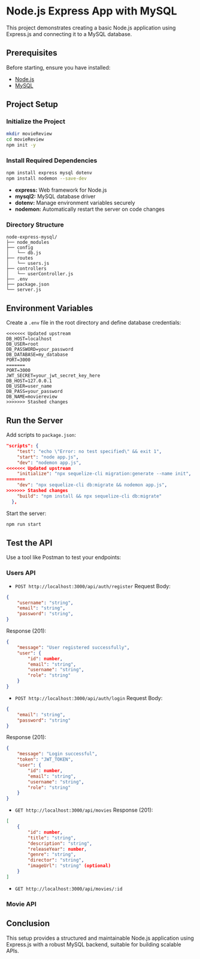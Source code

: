 # Node.js Express App with MySQL

This project demonstrates creating a basic Node.js application using Express.js and connecting it to a MySQL database.

## Prerequisites

Before starting, ensure you have installed:

- [Node.js](https://nodejs.org/en/download/)
- [MySQL](https://dev.mysql.com/downloads/mysql/)

## Project Setup

### Initialize the Project

```bash
mkdir movieReview
cd movieReview
npm init -y
```

### Install Required Dependencies

```bash
npm install express mysql dotenv
npm install nodemon --save-dev
```

- **express:** Web framework for Node.js
- **mysql2:** MySQL database driver
- **dotenv:** Manage environment variables securely
- **nodemon:** Automatically restart the server on code changes

### Directory Structure

```
node-express-mysql/
├── node_modules
├── config
│   └── db.js
├── routes
│   └── users.js
├── controllers
│   └── userController.js
├── .env
├── package.json
└── server.js
```

## Environment Variables

Create a `.env` file in the root directory and define database credentials:

```env
<<<<<<< Updated upstream
DB_HOST=localhost
DB_USER=root
DB_PASSWORD=your_password
DB_DATABASE=my_database
PORT=3000
=======
PORT=3000
JWT_SECRET=your_jwt_secret_key_here
DB_HOST=127.0.0.1
DB_USER=user_name
DB_PASS=your_password
DB_NAME=moviereview
>>>>>>> Stashed changes
```



## Run the Server

Add scripts to `package.json`:

```json
"scripts": {
    "test": "echo \"Error: no test specified\" && exit 1",
    "start": "node app.js",
    "dev": "nodemon app.js",
<<<<<<< Updated upstream
    "initialize": "npx sequelize-cli migration:generate --name init",
=======
    "dev": "npx sequelize-cli db:migrate && nodemon app.js",
>>>>>>> Stashed changes
    "build": "npm install && npx sequelize-cli db:migrate"
  },
```

Start the server:

```bash
npm run start
```

## Test the API

Use a tool like Postman  to test your endpoints:

### Users API
- `POST http://localhost:3000/api/auth/register`
Request Body:
```json
{
    "username": "string",
    "email": "string",
    "password": "string",
}
```
Response (201):
```json
{
    "message": "User registered successfully",
    "user": {
        "id": number,
        "email": "string",
        "username": "string",
        "role": "string"
    }
}
```

- `POST http://localhost:3000/api/auth/login`
Request Body:
```json
{
    "email": "string",
    "password": "string"
}
```
Response (201):
```json
{
    "message": "Login successful",
    "token": "JWT_TOKEN",
    "user": {
        "id": number,
        "email": "string",
        "username": "string",
        "role": "string"
    }
}
```
- `GET http://localhost:3000/api/movies`
Response (201):
```json
[
    {
        "id": number,
        "title": "string",
        "description": "string",
        "releaseYear": number,
        "genre": "string",
        "director": "string",
        "imageUrl": "string" (optional)
    }
]
```

- `GET http://localhost:3000/api/movies/:id`

### Movie API
## Conclusion

This setup provides a structured and maintainable Node.js application using Express.js with a robust MySQL backend, suitable for building scalable APIs.

